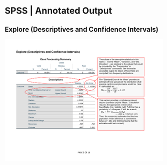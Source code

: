 # SPSS | Annotated Output

## Explore (Descriptives and Confidence Intervals)

<p align="center"><kbd><img src="intervals.png"></kbd></p>
